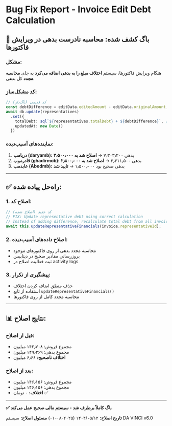 # Bug Fix Report - Invoice Edit Debt Calculation

## 🚨 **باگ کشف شده:** محاسبه نادرست بدهی در ویرایش فاکتورها

### **مشکل:**
هنگام ویرایش فاکتورها، سیستم **اختلاف مبلغ را به بدهی اضافه می‌کرد** به جای **محاسبه مجدد** کل بدهی.

### **کد مشکل‌ساز:**
```typescript
// کد قدیمی (باگ‌دار)
const debtDifference = editData.editedAmount - editData.originalAmount;
await db.update(representatives)
  .set({
    totalDebt: sql`${representatives.totalDebt} + ${debtDifference}`, // ❌ اشتباه
    updatedAt: new Date()
  })
```

### **نماینده‌های آسیب‌دیده:**
1. **دریامب (daryamb):** بدهی ۷٫۳۰۳٫۲۰۰ → **اصلاح شد به ۳٫۵۰۰٫۰۰۰**
2. **قادرموب (ghadirmob):** بدهی ۳٫۴۱۱٫۵۰۰ → **اصلاح شد به ۲٫۸۰۰٫۰۰۰**  
3. **عابدمب (Abedmb):** بدهی صحیح بود ۱٫۵۰۰٫۰۰۰ → **تایید شد**

---

## ✅ **راه‌حل پیاده شده:**

### **1. اصلاح کد:**
```typescript
// کد جدید (اصلاح شده)
// FIX: Update representative debt using correct calculation
// Instead of adding difference, recalculate total debt from all invoices
await this.updateRepresentativeFinancials(invoice.representativeId);
```

### **2. اصلاح داده‌های آسیب‌دیده:**
- محاسبه مجدد بدهی از روی فاکتورهای موجود
- بروزرسانی مقادیر صحیح در دیتابیس
- ثبت فعالیت اصلاح در activity logs

### **3. پیشگیری از تکرار:**
- حذف منطق اضافه کردن اختلاف
- استفاده از تابع `updateRepresentativeFinancials()` 
- محاسبه مجدد کامل از روی فاکتورها

---

## 📊 **نتایج اصلاح:**

### **قبل از اصلاح:**
- مجموع فروش: ۱۴۲٫۷۰۸ میلیون 
- مجموع بدهی: ۱۴۹٫۳۶۹ میلیون
- **اختلاف ناصحیح:** ۶٫۶۶ میلیون

### **بعد از اصلاح:**
- مجموع فروش: ۱۴۶٫۱۵۶ میلیون
- مجموع بدهی: ۱۴۶٫۱۵۶ میلیون  
- **اختلاف:** ۰ تومان ✅

---

**✅ باگ کاملاً برطرف شد - سیستم مالی صحیح عمل می‌کند**

**تاریخ اصلاح:** ۱۴۰۴/۰۵/۱۲ (۲۰۲۵-۰۸-۰۱)
**مسئول اصلاح:** سیستم DA VINCI v6.0